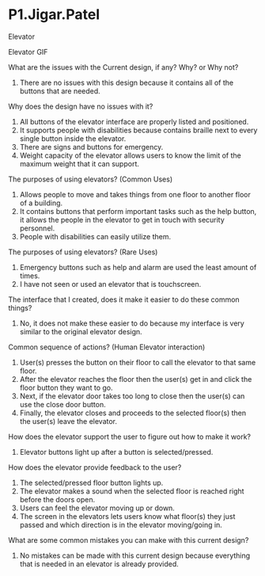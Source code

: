 # P1.Jigar.Patel

Elevator



Elevator GIF



What are the issues with the Current design, if any? Why? or Why not?

  1. There are no issues with this design because it contains all of the buttons that are needed.
  
Why does the design have no issues with it? 

  1. All buttons of the elevator interface are properly listed and positioned.
  2. It supports people with disabilities because contains braille next to every single button inside the elevator.
  3. There are signs and buttons for emergency.
  4. Weight capacity of the elevator allows users to know the limit of the maximum weight that it can support.

The purposes of using elevators? (Common Uses)

  1. Allows people to move and takes things from one floor to another floor of a building.
  2. It contains buttons that perform important tasks such as the help button, it allows the people in the elevator to get in touch with security personnel.
  3. People with disabilities can easily utilize them.
  
The purposes of using elevators? (Rare Uses)

  1. Emergency buttons such as help and alarm are used the least amount of times.
  2. I have not seen or used an elevator that is touchscreen.
  
The interface that I created, does it make it easier to do these common things?

  1. No, it does not make these easier to do because my interface is very similar to the original elevator design.

Common sequence of actions? (Human Elevator interaction)

  1. User(s) presses the button on their floor to call the elevator to that same floor.
  2. After the elevator reaches the floor then the user(s) get in and click the floor button they want to go.
  3. Next, if the elevator door takes too long to close then the user(s) can use the close door button.
  4. Finally, the elevator closes and proceeds to the selected floor(s) then the user(s) leave the elevator.
  
How does the elevator support the user to figure out how to make it work?
 
  1. Elevator buttons light up after a button is selected/pressed.

How does the elevator provide feedback to the user? 

  1. The selected/pressed floor button lights up.
  2. The elevator makes a sound when the selected floor is reached right before the doors open.
  3. Users can feel the elevator moving up or down.
  4. The screen in the elevators lets users know what floor(s) they just passed and which direction is in the elevator moving/going in.

What are some common mistakes you can make with this current design?

  1. No mistakes can be made with this current design because everything that is needed in an elevator is already provided.
  
